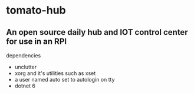 # tomato-hub
## An open source daily hub and IOT control center for use in an RPI

dependencies
- unclutter
- xorg and it's utilities such as xset
- a user named auto set to autologin on tty
- dotnet 6
